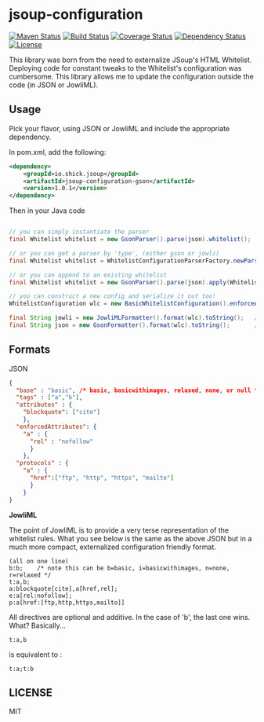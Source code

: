 # jsoup-configuration


[![Maven Status](https://maven-badges.herokuapp.com/maven-central/io.shick.jsoup/jsoup-configuration/badge.svg?style=flat)](http://mvnrepository.com/artifact/io.shick.jsoup/jsoup-configuration)
[![Build Status](https://travis-ci.org/trevershick/jsoup-configuration.svg?branch=master)](https://travis-ci.org/trevershick/jsoup-configuration)
[![Coverage Status](https://coveralls.io/repos/github/trevershick/jsoup-configuration/badge.svg?branch=master)](https://coveralls.io/github/trevershick/jsoup-configuration?branch=master)
[![Dependency Status](https://www.versioneye.com/user/projects/58253d34613b6801fb37e874/badge.svg?style=flat-square)](https://www.versioneye.com/user/projects/58253d34613b6801fb37e874)
[![License](http://img.shields.io/:license-mit-brightgreen.svg)](http://www.apache.org/licenses/LICENSE-2.0.html)


This library was born from the need to externalize JSoup's HTML Whitelist.  Deploying code
for constant tweaks to the Whitelist's configuration was cumbersome.  This library allows
me to update the configuration outside the code (in JSON or JowliML).


Usage
-----
Pick your flavor, using JSON or JowliML and include the appropriate dependency.

In pom.xml, add the following:

```xml
<dependency>
    <groupId>io.shick.jsoup</groupId>
    <artifactId>jsoup-configuration-gson</artifactId>
    <version>1.0.1</version>
</dependency>
```


Then in your Java code

```java

// you can simply instantiate the parser
final Whitelist whitelist = new GsonParser().parse(json).whitelist();

// or you can get a parser by 'type', (either gson or jowli)
final Whitelist whitelist = WhitelistConfigurationParserFactory.newParser("gson").parse(json).whitelist();

// or you can append to an existing whitelist
final Whitelist whitelist = new GsonParser().parse(json).apply(Whitelist.basic());

// you can construct a new config and serialize it out too!
WhitelistConfiguration wlc = new BasicWhitelistConfiguration().enforceAttribute("a","rel","nofollow");

final String jowli = new JowliMLFormatter().format(wlc).toString();   //jowliml
final String json = new GsonFormatter().format(wlc).toString();       //json


```

Formats
----

JSON
```json
{
  "base" : "basic", /* basic, basicwithimages, relaxed, none, or null */
  "tags" : ["a","b"],
  "attributes" : {
    "blockquote": ["cite"]
    },
  "enforcedAttributes": {
    "a" : {
      "rel" : "nofollow"
      }
    },
  "protocols" : {
    "a" : { 
      "href":["ftp", "http", "https", "mailto"]
      }
    }
}
```

**JowliML**

The point of JowliML is to provide a very terse representation of the whitelist rules.
What you see below is the same as the above JSON but in a much more compact,
externalized configuration friendly format.


```
(all on one line)
b:b;    /* note this can be b=basic, i=basicwithimages, n=none, r=relaxed */
t:a,b;
a:blockquote[cite],a[href,rel];
e:a[rel:nofollow];
p:a[href:[ftp,http,https,mailto]]
```

All directives are optional and additive.  In the case of 'b', the last one wins.  What? Basically...

```
t:a,b
```

is equivalent to :

```
t:a;t:b
```


LICENSE
-------
MIT
